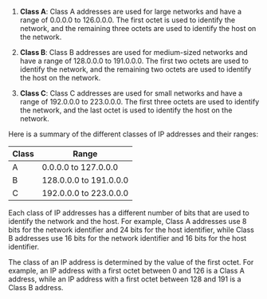 1.  **Class A**: Class A addresses are used for large networks and have a range of 0.0.0.0 to 126.0.0.0. The first octet is used to identify the network, and the remaining three octets are used to identify the host on the network.

2.  **Class B**: Class B addresses are used for medium-sized networks and have a range of 128.0.0.0 to 191.0.0.0. The first two octets are used to identify the network, and the remaining two octets are used to identify the host on the network.

3.  **Class C**: Class C addresses are used for small networks and have a range of 192.0.0.0 to 223.0.0.0. The first three octets are used to identify the network, and the last octet is used to identify the host on the network.

Here is a summary of the different classes of IP addresses and their ranges:

| Class | Range                  |
|-------|------------------------|
| A     | 0.0.0.0 to 127.0.0.0   |
| B     | 128.0.0.0 to 191.0.0.0 |
| C     | 192.0.0.0 to 223.0.0.0 |

Each class of IP addresses has a different number of bits that are used to identify the network and the host. For example, Class A addresses use 8 bits for the network identifier and 24 bits for the host identifier, while Class B addresses use 16 bits for the network identifier and 16 bits for the host identifier.

The class of an IP address is determined by the value of the first octet. For example, an IP address with a first octet between 0 and 126 is a Class A address, while an IP address with a first octet between 128 and 191 is a Class B address.